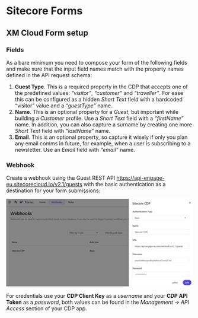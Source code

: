 # Sitecore Forms
## XM Cloud Form setup
### Fields
As a bare minimum you need to compose your form of the following fields and make sure that the input field names match with the property names defined in the API request schema:
1.	**Guest Type**. This is a required property in the CDP that accepts one of the predefined values: _“visitor”_, _“customer”_ and _“traveller”_. For ease this can be configured as a hidden _Short Text_ field with a hardcoded “visitor” value and a _“guestType”_ name.
2.	**Name**. This is an optional property for a _Guest_, but important while building a _Customer_ profile. Use a _Short Text_ field with a _“firstName”_ name. In addition, you can also capture a surname by creating one more _Short Text_ field with _“lastName”_ name.
3.	**Email**. This is an optional property, so capture it wisely if only you plan any email comms in future, for example, when a user is subscribing to a newsletter. Use an _Email_ field with _“email”_ name.

### Webhook
Create a webhook using the Guest REST API https://api-engage-eu.sitecorecloud.io/v2.1/guests with the basic authentication as a destination for your form submissions:

![Sitecore CDP webhook configuration](/assets/CDP-webhook-configuration.jpg)

For credentials use your **CDP Client Key** as a _username_ and your **CDP API Token** as a _password_, both values can be found in the _Management -> API Access_ section of your CDP app.
